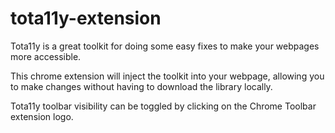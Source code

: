 # tota11y-extension

Tota11y is a great toolkit for doing some easy fixes to make your webpages more accessible.

This chrome extension will inject the toolkit into your webpage, allowing you to make changes without having to download the library locally.

Tota11y toolbar visibility can be toggled by clicking on the Chrome Toolbar extension logo.
